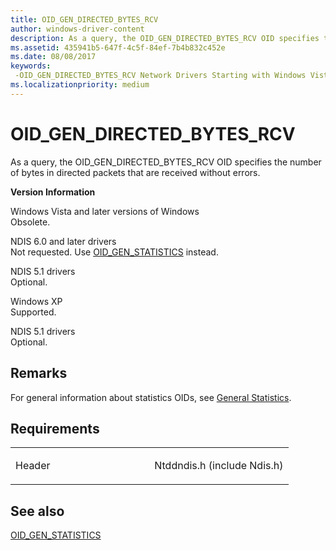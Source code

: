 ```yaml
---
title: OID_GEN_DIRECTED_BYTES_RCV
author: windows-driver-content
description: As a query, the OID_GEN_DIRECTED_BYTES_RCV OID specifies the number of bytes in directed packets that are received without errors.
ms.assetid: 435941b5-647f-4c5f-84ef-7b4b832c452e
ms.date: 08/08/2017
keywords: 
 -OID_GEN_DIRECTED_BYTES_RCV Network Drivers Starting with Windows Vista
ms.localizationpriority: medium
---
```


# OID\_GEN\_DIRECTED\_BYTES\_RCV


As a query, the OID\_GEN\_DIRECTED\_BYTES\_RCV OID specifies the number of bytes in directed packets that are received without errors.

**Version Information**

<a href="" id="windows-vista-and-later-versions-of-windows"></a>Windows Vista and later versions of Windows  
Obsolete.

<a href="" id="ndis-6-0-and-later-drivers"></a>NDIS 6.0 and later drivers  
Not requested. Use [OID\_GEN\_STATISTICS](oid-gen-statistics.md) instead.

<a href="" id="ndis-5-1-drivers"></a>NDIS 5.1 drivers  
Optional.

<a href="" id="windows-xp"></a>Windows XP  
Supported.

<a href="" id="ndis-5-1-drivers"></a>NDIS 5.1 drivers  
Optional.

Remarks
-------

For general information about statistics OIDs, see [General Statistics](https://msdn.microsoft.com/library/windows/hardware/ff552485).

Requirements
------------

<table>
<colgroup>
<col width="50%" />
<col width="50%" />
</colgroup>
<tbody>
<tr class="odd">
<td><p>Header</p></td>
<td>Ntddndis.h (include Ndis.h)</td>
</tr>
</tbody>
</table>

## See also


[OID\_GEN\_STATISTICS](oid-gen-statistics.md)

 

 




